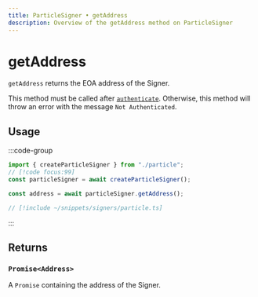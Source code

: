 ```yaml
---
title: ParticleSigner • getAddress
description: Overview of the getAddress method on ParticleSigner
---
```


# getAddress

`getAddress` returns the EOA address of the Signer.

This method must be called after [`authenticate`](/packages/aa-signers/particle/authenticate). Otherwise, this method will throw an error with the message `Not Authenticated`.

## Usage

:::code-group

```ts [example.ts]
import { createParticleSigner } from "./particle";
// [!code focus:99]
const particleSigner = await createParticleSigner();

const address = await particleSigner.getAddress();
```

```ts [particle.ts]
// [!include ~/snippets/signers/particle.ts]
```

:::

## Returns

### `Promise<Address>`

A `Promise` containing the address of the Signer.
